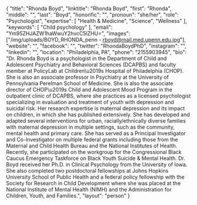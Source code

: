 {
  "title": "Rhonda Boyd",
  "linktitle": "Rhonda Boyd",
  "first": "Rhonda",
  "middle": "",
  "last": "Boyd",
  "honorific": "",
  "pronoun": "she/her",
  "role": "Psychologist",
  "expertise": [
    "Health & Medicine",
    "Science",
    "Wellness"
  ],
  "keywords": [
    "Child psychology"
  ],
  "email": "Ym95ZHJAZW1haWwuY2hvcC5lZHU=",
  "images": ["/img/uploads/BOYD_RHONDA_penn - rboyd@mail.med.upenn.edu.jpg"],
  "website": "",
  "facebook": "",
  "twitter": "RhondaBoydPhD",
  "instagram": "",
  "linkedin": "",
  "location": "Philadelphia, PA",
  "phone": "2155903945",
  "bio": "Dr. Rhonda Boyd is a psychologist in the Department of Child and Adolescent Psychiatry and Behavioral Sciences (DCAPBS) and faculty member at PolicyLab at Children\u2019s Hospital of Philadelphia (CHOP). She is also an associate professor in Psychiatry at the University of Pennsylvania Perelman School of Medicine. She is also the associate director of CHOP\u2019s Child and Adolescent Mood Program in the outpatient clinic of DCAPBS, where she practices as a licensed psychologist specializing in evaluation and treatment of youth with depression and suicidal risk. Her research expertise is maternal depression and its impact on children, in which she has published extensively. She has developed and adapted several interventions for urban, racially/ethnically diverse families with maternal depression in multiple settings, such as the community, mental health and primary care. She has served as a Principal Investigator and Co-Investigator on multiple federal grants including those from the Maternal and Child Health Bureau and the National Institutes of Health. Recently, she participated on the workgroup for the Congressional Black Caucus Emergency Taskforce on Black Youth Suicide & Mental Health. Dr.  Boyd received her Ph.D. in Clinical Psychology from the University of Iowa.  She also completed two postdoctoral fellowships at Johns Hopkins University School of Public Health and a federal policy fellowship with the Society for Research in Child Development where she was placed at the National Institute of Mental Health (NIMH) and the Administration for Children, Youth, and Families.",
  "layout": "person"
}

